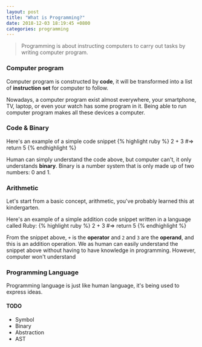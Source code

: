 ```yaml
---
layout: post
title: "What is Programming?"
date: 2018-12-03 18:19:45 +0800
categories: programming
---
```


> Programming is about instructing computers to carry out tasks by writing computer program.

### Computer program

Computer program is constructed by **code**, it will be transformed into a list of **instruction set** for computer to follow.

Nowadays, a computer program exist almost everywhere, your smartphone, TV, laptop, or even your watch has some program in it. Being able to run computer program makes all these devices a computer.

### Code & Binary

Here's an example of a simple code snippet
{% highlight ruby %}
2 + 3 #=> return 5
{% endhighlight %}

Human can simply understand the code above, but computer can't, it only understands **binary**. Binary is a number system that is only made up of two numbers: 0 and 1.

### Arithmetic

Let's start from a basic concept, arithmetic, you've probably learned this at kindergarten.

Here's an example of a simple addition code snippet written in a language called Ruby:
{% highlight ruby %}
2 + 3 #=> return 5
{% endhighlight %}

From the snippet above, `+` is the **operator** and `2` and `3` are the **operand**, and this is an addition operation. We as human can easily understand the snippet above without having to have knowledge in programming. However, computer won't understand

### Programming Language

Programming language is just like human language, it's being used to express ideas.

#### TODO

- Symbol
- Binary
- Abstraction
- AST
